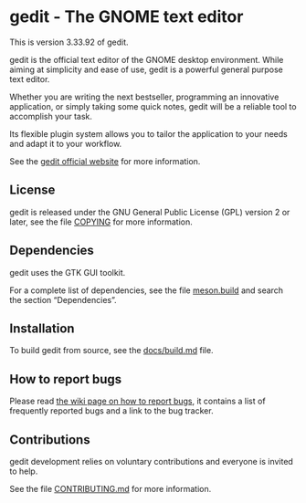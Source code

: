 gedit - The GNOME text editor
=============================

This is version 3.33.92 of gedit.

gedit is the official text editor of the GNOME desktop environment.
While aiming at simplicity and ease of use, gedit is a powerful general
purpose text editor.

Whether you are writing the next bestseller, programming an innovative
application, or simply taking some quick notes, gedit will be a reliable
tool to accomplish your task.

Its flexible plugin system allows you to tailor the application to your
needs and adapt it to your workflow.

See the [gedit official website](https://wiki.gnome.org/Apps/Gedit) for
more information.

License
-------

gedit is released under the GNU General Public License (GPL) version 2 or
later, see the file [COPYING](COPYING) for more information.

Dependencies
------------

gedit uses the GTK GUI toolkit.

For a complete list of dependencies, see the file [meson.build](meson.build) and
search the section “Dependencies”.

Installation
------------

To build gedit from source, see the [docs/build.md](docs/build.md) file.

How to report bugs
------------------

Please read
[the wiki page on how to report bugs](https://wiki.gnome.org/Apps/Gedit/ReportingBugs),
it contains a list of frequently reported bugs and a link to the bug
tracker.

Contributions
-------------

gedit development relies on voluntary contributions and everyone is invited
to help.

See the file [CONTRIBUTING.md](CONTRIBUTING.md) for more information.
